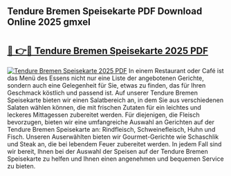 ## Tendure Bremen Speisekarte PDF Download Online 2025 gmxeI

# <h2><a href="http://gcdu18.nevu.top/?p=Tendure+Bremen+Speisekarte">🔗 👉🔴 Tendure Bremen Speisekarte 2025 PDF</a></h2>

[![Tendure Bremen Speisekarte 2025 PDF](https://i.imgur.com/dBaPXMq.png)](http://gcdu18.nevu.top/?p=Tendure+Bremen+Speisekarte)
In einem Restaurant oder Café ist das Menü des Essens nicht nur eine Liste der angebotenen Gerichte, sondern auch eine Gelegenheit für Sie, etwas zu finden, das für Ihren Geschmack köstlich und passend ist. Auf unserer Tendure Bremen Speisekarte bieten wir einen Salatbereich an, in dem Sie aus verschiedenen Salaten wählen können, die mit frischen Zutaten für ein leichtes und leckeres Mittagessen zubereitet werden. Für diejenigen, die Fleisch bevorzugen, bieten wir eine umfangreiche Auswahl an Gerichten auf der Tendure Bremen Speisekarte an: Rindfleisch, Schweinefleisch, Huhn und Fisch. Unseren Auserwählten bieten wir Gourmet-Gerichte wie Schaschlik und Steak an, die bei lebendem Feuer zubereitet werden. In jedem Fall sind wir bereit, Ihnen bei der Auswahl der Speisen auf der Tendure Bremen Speisekarte zu helfen und Ihnen einen angenehmen und bequemen Service zu bieten.
